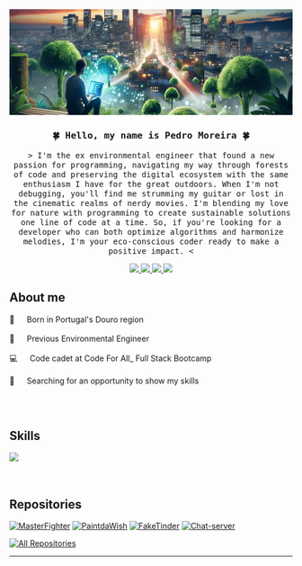 <img src="pedro.png"/>


<h3 align="center">
        <samp>&#127808; Hello, my name is Pedro Moreira &#127808;</b>
        </samp>
</h3>


<p align="center">
        <samp> > I'm the ex environmental engineer that found a new passion for programming, navigating my way through forests of code and preserving the digital ecosystem with the same enthusiasm I have for the great outdoors.
                When I'm not debugging, you'll find me strumming my guitar or lost in the cinematic realms of nerdy movies. I'm blending my love for nature with programming to create sustainable solutions one line of code at a time.
So, if you're looking for a developer who can both optimize algorithms and harmonize melodies, I'm your eco-conscious coder ready to make a positive impact. <
        </samp>
</p>


<p align="center">
 <a href="https://www.linkedin.com/in/pedroarmoreira/" target="_blank">
  <img src="https://img.shields.io/badge/LinkedIn-0077B5?style=for-the-badge&logo=linkedin&logoColor=white"/>
 </a>
 <a href="mailto:pedro25moreira@gmail.com" target="_blank">
  <img src="https://img.shields.io/badge/Gmail-D14836?style=for-the-badge&logo=gmail&logoColor=white"/>
 </a>
 <a href="cv_PedroMoreira.pdf" download>
  <img src="https://img.shields.io/badge/CV-4285F4?style=for-the-badge&logo=google-drive&logoColor=white"/>
 </a>
 <a href="https://www.instagram.com/pedro25moreira/" target="_blank">
  <img src="https://img.shields.io/badge/Instagram-fe4164?style=for-the-badge&logo=instagram&logoColor=white"/>
 </a>


<br />

 ## About me
 
<p>

 🍇 &emsp; Born in Portugal's Douro region <br/><br/>
 🌲 &emsp; Previous Environmental Engineer <br/><br/>
 💻 &emsp; Code cadet at Code For All_ Full Stack Bootcamp <br/><br/>
 🔎 &emsp; Searching for an opportunity to show my skills <br/><br/>

</p>

<br/>

## Skills

<p align="left">
  <a href="https://skillicons.dev">
    <img src="https://skillicons.dev/icons?i=java,javascript,html,css,git,mysql,bootstrap,spring,hibernate,maven,jquery,visualstudio,vim,postman" />
  </a>
</p>

<br/>

## Repositories



[![MasterFighter](https://github-readme-stats.vercel.app/api/pin/?username=pedroMoreira96&repo=MasterFighter&border_color=7F3FBF&bg_color=0D1117&title_color=C9D1D9&text_color=8B949E&icon_color=7F3FBF)](https://github.com/pedroMoreira96/MasterFighter)
[![PaintdaWish](https://github-readme-stats.vercel.app/api/pin/?username=pedroMoreira96&repo=PaintDaWish&border_color=7F3FBF&bg_color=0D1117&title_color=C9D1D9&text_color=8B949E&icon_color=7F3FBF)](https://github.com/pedroMoreira96/PaintDaWish)
[![FakeTinder](https://github-readme-stats.vercel.app/api/pin/?username=pedroMoreira96&repo=FakeTinder&border_color=7F3FBF&bg_color=0D1117&title_color=C9D1D9&text_color=8B949E&icon_color=7F3FBF)](https://github.com/pedroMoreira96/FakeTinder)
[![Chat-server](https://github-readme-stats.vercel.app/api/pin/?username=pedroMoreira96&repo=Chat-server&border_color=7F3FBF&bg_color=0D1117&title_color=C9D1D9&text_color=8B949E&icon_color=7F3FBF)](https://github.com/pedroMoreira96/Chat-server)

<p align="left">
  <a href="https://github.com/pedroMoreira96?tab=repositories" target="_blank"><img alt="All Repositories" title="All Repositories" src="https://img.shields.io/badge/-All%20Repos-2962FF?style=for-the-badge&logo=koding&logoColor=white"/></a>
</p>

<hr/>
<br/>

